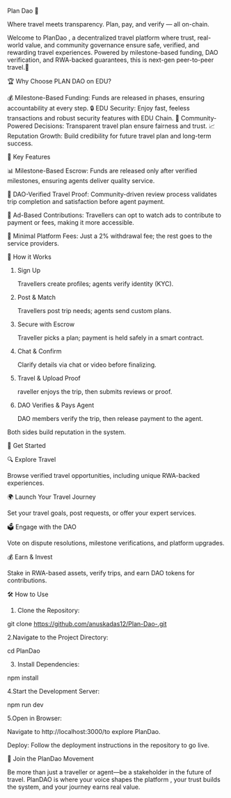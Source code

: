 Plan Dao 🛫 

Where travel meets transparency. Plan, pay, and verify — all on-chain.


Welcome to PlanDao , a decentralized travel platform where trust, real-world value, and community governance ensure safe,
 verified, and rewarding travel experiences. Powered by milestone-based funding, 
 DAO verification, and RWA-backed guarantees, this is next-gen peer-to-peer travel.🎉





🏆 Why Choose PLAN DAO on EDU?







💰 Milestone-Based Funding: Funds are released in phases, ensuring accountability at every step.
🔒 EDU Security: Enjoy fast, feeless transactions and robust security features with EDU Chain.
👥 Community-Powered Decisions: Transparent travel plan  ensure fairness and trust.
📈 Reputation Growth: Build credibility for future travel plan and long-term success.




🔑 Key Features






  📊 Milestone-Based Escrow: Funds are released only after verified milestones, ensuring agents deliver quality service.
  
  
  🤝 DAO-Verified Travel Proof: Community-driven review process validates trip completion and satisfaction before agent payment.
  
  
  🎥 Ad-Based Contributions: Travellers can opt to watch ads to contribute to payment or fees, making it more accessible.
  
  
  
  💼 Minimal Platform Fees: Just a 2% withdrawal fee; the rest goes to the service providers.


  






  
  🛫 How it Works

  


1. Sign Up

   Travellers create profiles; agents verify identity (KYC).

2.  Post & Match

      Travellers post trip needs; agents send custom plans.

3.  Secure with Escrow

     Traveller picks a plan; payment is held safely in a smart contract.

4. Chat & Confirm
 
    Clarify details via chat or video before finalizing.

5.  Travel & Upload Proof

     raveller enjoys the trip, then submits reviews or proof.

6. DAO Verifies & Pays Agent

   DAO members verify the trip, then release payment to the agent.

Both sides build reputation in the system.







🚀 Get Started 





   🔍 Explore Travel

  Browse verified travel opportunities, including unique RWA-backed experiences.



 🌍 Launch Your Travel Journey


 Set your travel goals, post requests, or offer your expert services.


 🗳 Engage with the DAO


 Vote on dispute resolutions, milestone verifications, and platform upgrades.


 💰 Earn & Invest


 Stake in RWA-based assets, verify trips, and earn DAO tokens for contributions. 




🛠️  How to Use



1. Clone the Repository:


git clone https://github.com/anuskadas12/Plan-Dao-.git


2.Navigate to the Project Directory:

cd PlanDao



3. Install Dependencies:


npm install 


4.Start the Development Server:

npm run dev



5.Open in Browser:


Navigate to http://localhost:3000/to explore PlanDao.


Deploy: Follow the deployment instructions in the repository to go live.





🌟 Join the PlanDao Movement




Be more than just a traveller or agent—be a stakeholder in the future of travel.
PlanDAO is where your voice shapes the platform ,  your trust builds the system, and your journey earns real value.



 
